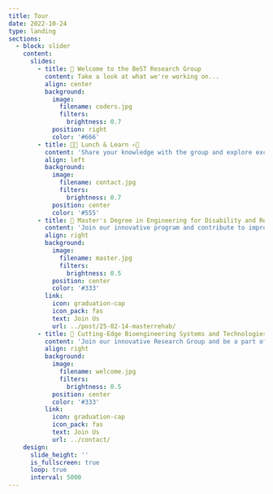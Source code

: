 ```yaml
---
title: Tour
date: 2022-10-24
type: landing
sections:
  - block: slider
    content:
      slides:
        - title: 👋 Welcome to the BeST Research Group
          content: Take a look at what we're working on...
          align: center
          background:
            image:
              filename: coders.jpg
              filters:
                brightness: 0.7
            position: right
            color: '#666'
        - title: 🍕📖 Lunch & Learn ✍️🍻
          content: 'Share your knowledge with the group and explore exciting new topics together!'
          align: left
          background:
            image:
              filename: contact.jpg
              filters:
                brightness: 0.7
            position: center
            color: '#555'
        - title: 🌟 Master's Degree in Engineering for Disability and Rehabilitation
          content: 'Join our innovative program and contribute to improving the quality of life for people with disabilities.'
          align: right
          background:
            image:
              filename: master.jpg
              filters:
                brightness: 0.5
            position: center
            color: '#333'
          link:
            icon: graduation-cap
            icon_pack: fas
            text: Join Us
            url: ../post/25-02-14-masterrehab/
        - title: 🫶 Cutting-Edge Bioengineering Systems and Technologies Research Lab.
          content: 'Join our innovative Research Group and be a part of shaping the future of healthcare and well-being!'
          align: right
          background:
            image:
              filename: welcome.jpg
              filters:
                brightness: 0.5
            position: center
            color: '#333'
          link:
            icon: graduation-cap
            icon_pack: fas
            text: Join Us
            url: ../contact/
    design:
      slide_height: ''
      is_fullscreen: true
      loop: true
      interval: 5000
---
```

